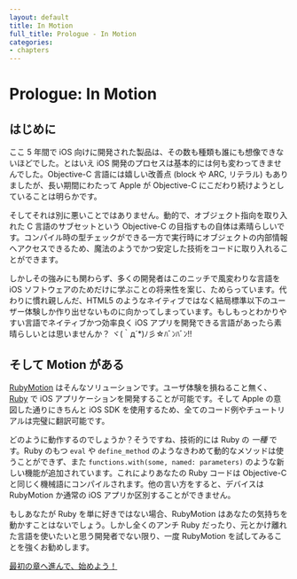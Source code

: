 ```yaml
---
layout: default
title: In Motion
full_title: Prologue - In Motion
categories:
- chapters
---
```

# Prologue: In Motion

## はじめに

ここ 5 年間で iOS 向けに開発された製品は、その数も種類も誰にも想像できないほどでした。とはいえ iOS 開発のプロセスは基本的には何も変わってきませんでした。Objective-C 言語には嬉しい改善点 (block や ARC, リテラル) もありましたが、長い期間にわたって Apple が Objective-C にこだわり続けようとしていることは明らかです。

そしてそれは別に悪いことではありません。動的で、オブジェクト指向を取り入れた C 言語のサブセットという Objective-C の目指すもの自体は素晴らしいです。コンパイル時の型チェックができる一方で実行時にオブジェクトの内部情報へアクセスできるため、魔法のようでかつ安定した技術をコードに取り入れることができます。

しかしその強みにも関わらず、多くの開発者はこのニッチで風変わりな言語を iOS ソフトウェアのためだけに学ぶことの将来性を案じ、ためらっています。代わりに慣れ親しんだ、HTML5 のようなネイティブではなく結局標準以下のユーザー体験しか作り出せないものに向かってしまっています。もしもっとわかりやすい言語でネイティブかつ効率良く iOS アプリを開発できる言語があったら素晴らしいとは思いませんか？ ヾ(｀д´*)ﾉ彡☆ﾊﾞﾝﾊﾞﾝ!!

## そして Motion がある

[RubyMotion][motion] はそんなソリューションです。ユーザ体験を損ねること無く、[Ruby][ruby] で iOS アプリケーションを開発することが可能です。そして Apple の意図した通りにきちんと iOS SDK を使用するため、全てのコード例やチュートリアルは完璧に翻訳可能です。

どのように動作するのでしょうか？そうですね、技術的には Ruby の *一種* です。Ruby のもつ `eval` や `define_method` のようなきわめて動的なメソッドは使うことができず、また `functions.with(some, named: parameters)` のような新しい機能が追加されています。これによりあなたの Ruby コードは Objective-C と同じく機械語にコンパイルされます。他の言い方をすると、デバイスは RubyMotion か通常の iOS アプリか区別することができません。

もしあなたが Ruby を単に好きではない場合、RubyMotion はあなたの気持ちを動かすことはないでしょう。しかし全くのアンチ Ruby だったり、元とかけ離れた言語を使いたいと思う開発者でない限り、一度 RubyMotion を試してみることを強くお勧めします。

[最初の章へ進んで、始めよう！](/1-hello-motion)

[motion]: http://rubymotion.com

[ruby]: http://www.ruby-lang.org/en/